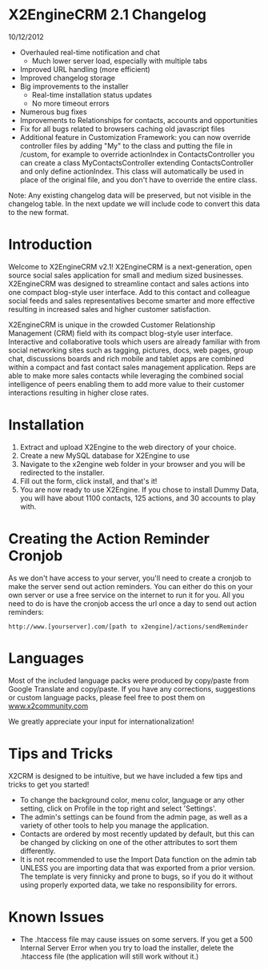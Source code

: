 # X2EngineCRM 2.1 Changelog #
10/12/2012
* Overhauled real-time notification and chat
	* Much lower server load, especially with multiple tabs
* Improved URL handling (more efficient)
* Improved changelog storage
* Big improvements to the installer
	* Real-time installation status updates
	* No more timeout errors
* Numerous bug fixes
* Improvements to Relationships for contacts, accounts and opportunities
* Fix for all bugs related to browsers caching old javascript files
* Additional feature in Customization Framework: you can now override controller 
  files by adding "My" to the class and putting the file in /custom, for example 
  to override actionIndex in ContactsController you can create a class 
  MyContactsController extending ContactsController and only define actionIndex. 
  This class will automatically be used in place of the original file, and you 
  don't have to override the entire class.

Note: Any existing changelog data will be preserved, but not visible in the 
changelog table. In the next update we will include code to convert this data 
to the new format.

# Introduction #
Welcome to  X2EngineCRM v2.1!  X2EngineCRM is a next-generation,  open source
social sales application for small and medium sized businesses. X2EngineCRM was 
designed to streamline  contact and sales actions into  one  compact blog-style 
user interface.  Add to this  contact  and  colleague  social feeds  and  sales 
representatives  become  smarter  and  more  effective  resulting  in increased 
sales and higher customer satisfaction.

X2EngineCRM  is  unique  in the  crowded Customer Relationship Management (CRM) 
field with its compact blog-style user interface. Interactive and collaborative 
tools which users are already familiar with from  social networking  sites such 
as  tagging,  pictures,  docs,  web pages,  group chat,  discussions boards and 
rich  mobile and tablet apps are combined within a  compact  and  fast  contact 
sales management application. Reps are able to make  more  sales contacts while 
leveraging the combined  social intelligence of peers enabling them to add more 
value to their customer interactions resulting in higher close rates. 

# Installation #
1. Extract and upload X2Engine to the web directory of your choice.
2. Create a new MySQL database for X2Engine to use
3. Navigate to the x2engine web folder in your browser and you will be redirected to the installer.
4. Fill out the form, click install, and that's it!
5. You are now ready to use X2Engine. If you chose to install Dummy Data, you will have about 1100 contacts, 125 actions, and 30 accounts to play with.
   

# Creating the Action Reminder Cronjob #
As we don't have access to your server, you'll need to create a cronjob to make 
the server send out action reminders. You can either do this on your own server 
or use a free service on the internet to run it for you.  All you need to do is 
have the cronjob access the url once a day to send out action reminders:

    http://www.[yourserver].com/[path to x2engine]/actions/sendReminder

# Languages #
Most of the  included language packs were produced by  copy/paste  from  Google 
Translate and copy/paste.  If you have any  corrections,  suggestions or custom 
language packs, please feel free to post them on www.x2community.com

We greatly appreciate your input for internationalization!


# Tips and Tricks #
X2CRM  is designed to be intuitive,  but we have included a few tips and tricks 
to get you started!
* To change the background color,  menu color,  language  or any other setting, 
  click on Profile in the top right and select 'Settings'.
* The admin's settings  can be found from the admin page,  as well as a variety 
  of other tools to help you manage the application.
* Contacts are ordered by most  recently  updated  by default,  but this can be 
  changed by clicking on one of the other attributes to sort them differently.
* It is not recommended to use the Import Data function on the admin tab UNLESS 
  you are importing data that was exported from a  prior version.  The template 
  is very finnicky and prone to bugs,  so if you do it  without  using properly 
  exported data, we take no responsibility for errors.


# Known Issues #
- The  .htaccess  file  may  cause  issues  on  some  servers.  If  you  get  a 
  500 Internal Server Error  when you  try  to load the installer,  delete  the
  .htaccess file (the application will still work without it.)
